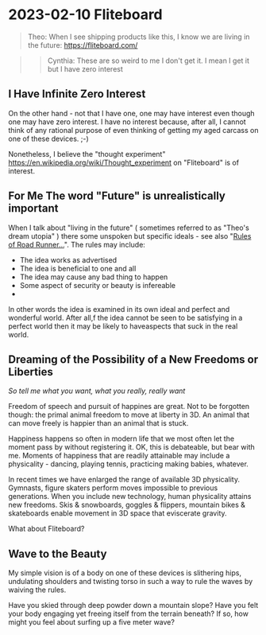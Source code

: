 # 2023-02-10 Fliteboard

> Theo: When I see shipping products like this, I know we are living in the future: https://fliteboard.com/

>> Cynthia: These are so weird to me I don't get it. I mean I get it but I have zero interest

## I Have Infinite Zero Interest

On the other hand - not that I have one, one may have interest even though one may have zero interest. I have no interest because, after all, I cannot think of any rational purpose of even thinking of getting my aged carcass on one of these devices. ;-)

Nonetheless, I believe the "thought experiment" https://en.wikipedia.org/wiki/Thought_experiment on "Fliteboard" is of interest.

## For Me The word "Future" is unrealistically important

When I talk about "living in the future" ( sometimes referred to as "Theo's dream utopia" ) there some unspoken but specific ideals - see also "[Rules of Road Runner...]( https://kottke.org/12/03/the-rules-of-road-runner-and-wile-e-coyote-cartoons )". The rules may include:

* The idea works as advertised
* The idea is beneficial to one and all
* The idea may cause any bad thing to happen
* Some aspect of security or beauty is infereable
*
In other words the idea is examined in its own ideal and perfect and wonderful world. After all,f the idea cannot be seen to be satisfying in a perfect world then it may be likely to haveaspects that suck in the real world.

## Dreaming of the Possibility of a New Freedoms or Liberties

_So tell me what you want, what you really, really want_

Freedom of speech and pursuit of happines are great.  Not to be forgotten though: the primal animal freedom to move at liberty in 3D. An animal that can move freely is happier than an animal that is stuck.

Happiness happens so often in modern life that we most often let the moment pass by without registering it. OK, this is debateable, but bear with me. Moments of happiness that are readily attainable may include a physicality - dancing, playing tennis, practicing making babies, whatever.

In recent times we have enlarged the range of available 3D physicality. Gymnasts, figure skaters perform moves impossible to previous generations. When you include new technology, human physicality attains new freedoms. Skis & snowboards, goggles & flippers, mountain bikes & skateboards enable movement in 3D space that eviscerate gravity.

What about Fliteboard?

## Wave to the Beauty

My simple vision is of a body on one of these devices is slithering hips, undulating shoulders and twisting torso in such a way to rule the waves by waiving the rules.

Have you skied through deep powder down a mountain slope? Have you felt your body engaging yet freeing itself from the terrain beneath? If so, how might you feel about surfing up a five meter wave?
